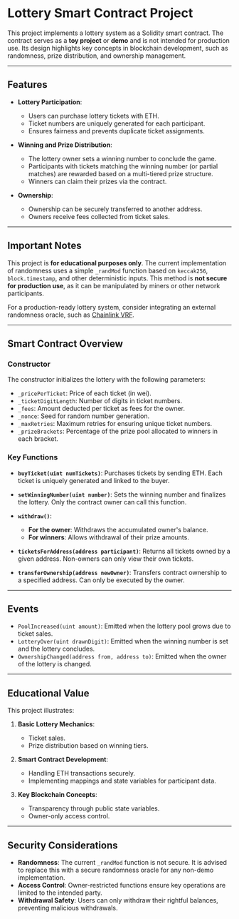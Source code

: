 # Lottery Smart Contract Project

This project implements a lottery system as a Solidity smart contract. The contract serves as a **toy project** or **demo** and is not intended for production use. Its design highlights key concepts in blockchain development, such as randomness, prize distribution, and ownership management.

---

## Features

- **Lottery Participation**:
  - Users can purchase lottery tickets with ETH.
  - Ticket numbers are uniquely generated for each participant.
  - Ensures fairness and prevents duplicate ticket assignments.

- **Winning and Prize Distribution**:
  - The lottery owner sets a winning number to conclude the game.
  - Participants with tickets matching the winning number (or partial matches) are rewarded based on a multi-tiered prize structure.
  - Winners can claim their prizes via the contract.

- **Ownership**:
  - Ownership can be securely transferred to another address.
  - Owners receive fees collected from ticket sales.

---

## Important Notes

This project is **for educational purposes only**. The current implementation of randomness uses a simple `_randMod` function based on `keccak256`, `block.timestamp`, and other deterministic inputs. This method is **not secure for production use**, as it can be manipulated by miners or other network participants. 

For a production-ready lottery system, consider integrating an external randomness oracle, such as [Chainlink VRF](https://chain.link/vrf).

---

## Smart Contract Overview

### Constructor

The constructor initializes the lottery with the following parameters:

- `_pricePerTicket`: Price of each ticket (in wei).
- `_ticketDigitLength`: Number of digits in ticket numbers.
- `_fees`: Amount deducted per ticket as fees for the owner.
- `_nonce`: Seed for random number generation.
- `_maxRetries`: Maximum retries for ensuring unique ticket numbers.
- `_prizeBrackets`: Percentage of the prize pool allocated to winners in each bracket.

### Key Functions

- **`buyTicket(uint numTickets)`**: Purchases tickets by sending ETH. Each ticket is uniquely generated and linked to the buyer.

- **`setWinningNumber(uint number)`**: Sets the winning number and finalizes the lottery. Only the contract owner can call this function.

- **`withdraw()`**: 
  - **For the owner**: Withdraws the accumulated owner's balance.
  - **For winners**: Allows withdrawal of their prize amounts.

- **`ticketsForAddress(address participant)`**: Returns all tickets owned by a given address. Non-owners can only view their own tickets.

- **`transferOwnership(address newOwner)`**: Transfers contract ownership to a specified address. Can only be executed by the owner.

---

## Events

- `PoolIncreased(uint amount)`: Emitted when the lottery pool grows due to ticket sales.
- `LotteryOver(uint drawnDigit)`: Emitted when the winning number is set and the lottery concludes.
- `OwnershipChanged(address from, address to)`: Emitted when the owner of the lottery is changed.
---

## Educational Value

This project illustrates:

1. **Basic Lottery Mechanics**:
   - Ticket sales.
   - Prize distribution based on winning tiers.

2. **Smart Contract Development**:
   - Handling ETH transactions securely.
   - Implementing mappings and state variables for participant data.

3. **Key Blockchain Concepts**:
   - Transparency through public state variables.
   - Owner-only access control.

---

## Security Considerations

- **Randomness**: The current `_randMod` function is not secure. It is advised to replace this with a secure randomness oracle for any non-demo implementation.
- **Access Control**: Owner-restricted functions ensure key operations are limited to the intended party.
- **Withdrawal Safety**: Users can only withdraw their rightful balances, preventing malicious withdrawals.

